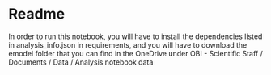 # Readme

In order to run this notebook, you will have to install the dependencies listed in analysis_info.json in requirements, and you will have to download the emodel folder that you can find in the OneDrive under OBI - Scientific Staff / Documents / Data / Analysis notebook data

